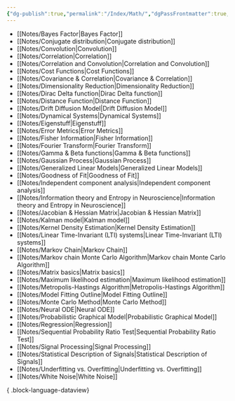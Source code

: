 ```yaml
---
{"dg-publish":true,"permalink":"/Index/Math/","dgPassFrontmatter":true,"noteIcon":""}
---
```


- [[Notes/Bayes Factor\|Bayes Factor]]
- [[Notes/Conjugate distribution\|Conjugate distribution]]
- [[Notes/Convolution\|Convolution]]
- [[Notes/Correlation\|Correlation]]
- [[Notes/Correlation and Convolution\|Correlation and Convolution]]
- [[Notes/Cost Functions\|Cost Functions]]
- [[Notes/Covariance & Correlation\|Covariance & Correlation]]
- [[Notes/Dimensionality Reduction\|Dimensionality Reduction]]
- [[Notes/Dirac Delta function\|Dirac Delta function]]
- [[Notes/Distance Function\|Distance Function]]
- [[Notes/Drift Diffusion Model\|Drift Diffusion Model]]
- [[Notes/Dynamical Systems\|Dynamical Systems]]
- [[Notes/Eigenstuff\|Eigenstuff]]
- [[Notes/Error Metrics\|Error Metrics]]
- [[Notes/Fisher Information\|Fisher Information]]
- [[Notes/Fourier Transform\|Fourier Transform]]
- [[Notes/Gamma & Beta functions\|Gamma & Beta functions]]
- [[Notes/Gaussian Process\|Gaussian Process]]
- [[Notes/Generalized Linear Models\|Generalized Linear Models]]
- [[Notes/Goodness of Fit\|Goodness of Fit]]
- [[Notes/Independent component analysis\|Independent component analysis]]
- [[Notes/Information theory and Entropy in Neuroscience\|Information theory and Entropy in Neuroscience]]
- [[Notes/Jacobian & Hessian Matrix\|Jacobian & Hessian Matrix]]
- [[Notes/Kalman model\|Kalman model]]
- [[Notes/Kernel Density Estimation\|Kernel Density Estimation]]
- [[Notes/Linear Time-Invariant (LTI) systems\|Linear Time-Invariant (LTI) systems]]
- [[Notes/Markov Chain\|Markov Chain]]
- [[Notes/Markov chain Monte Carlo Algorithm\|Markov chain Monte Carlo Algorithm]]
- [[Notes/Matrix basics\|Matrix basics]]
- [[Notes/Maximum likelihood estimation\|Maximum likelihood estimation]]
- [[Notes/Metropolis-Hastings Algorithm\|Metropolis-Hastings Algorithm]]
- [[Notes/Model Fitting Outline\|Model Fitting Outline]]
- [[Notes/Monte Carlo Method\|Monte Carlo Method]]
- [[Notes/Neural ODE\|Neural ODE]]
- [[Notes/Probabilistic Graphical Model\|Probabilistic Graphical Model]]
- [[Notes/Regression\|Regression]]
- [[Notes/Sequential Probability Ratio Test\|Sequential Probability Ratio Test]]
- [[Notes/Signal Processing\|Signal Processing]]
- [[Notes/Statistical Description of Signals\|Statistical Description of Signals]]
- [[Notes/Underfitting vs. Overfitting\|Underfitting vs. Overfitting]]
- [[Notes/White Noise\|White Noise]]

{ .block-language-dataview}